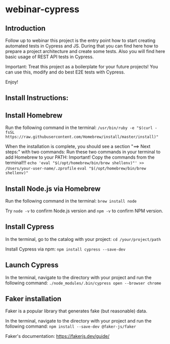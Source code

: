 # webinar-cypress


## Introduction

Follow up to webinar this project is the entry point how to start creating automated tests in Cypress and JS. 
During that you can find here how to prepare a project architecture and create some tests. Also you will find here basic usage of REST API tests in Cypress.

Important: Treat this project as a boilerplate for your future projects! You can use this, modify and do best E2E tests with Cypress.

Enjoy!

## Install Instructions:

## Install Homebrew

Run the following command in the terminal:
`/usr/bin/ruby -e "$(curl -fsSL https://raw.githubusercontent.com/Homebrew/install/master/install)"`

When the installation is complete, you should see a section "==> Next steps:" with two commands:
Run these two commands in your terminal to add Homebrew to your PATH:
Important! Copy the commands from the terminal!!!
`echo 'eval "$(/opt/homebrew/bin/brew shellenv)"' >> /Users/your-user-name/.zprofile`
`eval "$(/opt/homebrew/bin/brew shellenv)"`

## Install Node.js via Homebrew

Run the following command in the terminal:
`brew install node`

Try `node -v` to confirm Node.js version and `npm -v` to confirm NPM version.

## Install Cypress

In the terminal, go to the catalog with your project:
`cd /your/project/path`

Install Cypress via npm:
`npm install cypress --save-dev`

## Launch Cypress


In the terminal, navigate to the directory with your project and run the following command:
`./node_modules/.bin/cypress open --browser chrome`

## Faker installation

Faker is a popular library that generates fake (but reasonable) data.

In the terminal, navigate to the directory with your project and run the following command:
`npm install --save-dev @faker-js/faker`

Faker's documentation:
https://fakerjs.dev/guide/

